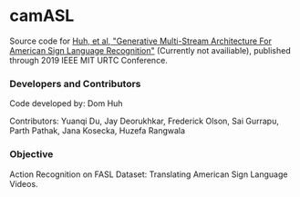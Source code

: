 # camASL
Source code for [Huh, et al, "Generative Multi-Stream Architecture For American Sign Language Recognition"](https://arxiv.org) (Currently not availiable), published through 2019 IEEE MIT URTC Conference.

### Developers and Contributors
Code developed by: Dom Huh

Contributors: Yuanqi Du, Jay Deorukhkar, Frederick Olson, Sai Gurrapu, Parth Pathak, Jana Kosecka, Huzefa Rangwala
    
### Objective
Action Recognition on FASL Dataset: Translating American Sign Language Videos.
